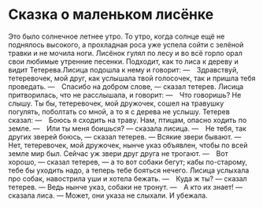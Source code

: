 Сказка о маленьком лисёнке
===============

Это было солнечное летнее утро. То утро, когда солнце ещё не поднялось высокого, а прохладная роса уже успела сойти с зелёной травки и не мочила ноги. Лисёнок гулял по лесу и во всё горло орал свои любимые утренние песенки. Подходит, как то лиса к дереву и видит Тетерева.Лисица подошла к нему и говорит:
— Здравствуй, тетеревочек, мой друг, как услышала твой голосочек, так и пришла тебя проведать.
— Спасибо на добром слове, — сказал тетерев.
Лисица притворилась, что не расслышала, и говорит:
— Что говоришь? Не слышу. Ты бы, тетеревочек, мой дружочек, сошел на травушку погулять, поболтать со мной, а то я с дерева не услышу.
Тетерев сказал:
— Боюсь я сходить на траву. Нам, птицам, опасно ходить по земле.
— Или ты меня боишься? — сказала лисица.
— Не тебя, так других зверей боюсь, — сказал тетерев. — Всякие звери бывают.
— Нет, тетеревочек, мой дружочек, нынче указ объявлен, чтобы по всей земле мир был. Сейчас уж звери друг друга не трогают.
— Вот хорошо, — сказал тетерев, — а то вот собаки бегут; кабы по-старому, тебе бы уходить надо, а теперь тебе бояться нечего.
Лисица услыхала про собак, навострила уши и хотела бежать.
— Куда ж ты? — сказал тетерев. — Ведь нынче указ, собаки не тронут.
— А кто их знает! — сказала лиса. — Может, они указа не слыхали.
И убежала.